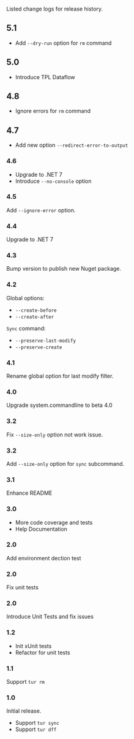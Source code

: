Listed change logs for release history.

## 5.1

- Add `--dry-run` option for `rm` command

## 5.0

- Introduce TPL Dataflow

## 4.8

- Ignore errors for `rm` command 

## 4.7

- Add new option `--redirect-error-to-output`

### 4.6

- Upgrade to .NET 7
- Introduce `--no-console` option

### 4.5

Add `--ignore-error` option.

### 4.4

Upgrade to .NET 7

### 4.3

Bump version to publish new Nuget package.

### 4.2

Global options:

- `--create-before`
- `--create-after`

`Sync` command:

- `--preserve-last-modify`
- `--preserve-create`

### 4.1

Rename global option for last modify filter.

### 4.0

Upgrade system.commandline to beta 4.0

### 3.2

Fix `--size-only` option not work issue.

### 3.2

Add `--size-only` option for `sync` subcommand.

### 3.1

Enhance README

### 3.0

- More code coverage and tests
- Help Documentation

### 2.0

Add environment dection test

### 2.0

Fix unit tests

### 2.0

Introduce Unit Tests and fix issues

### 1.2

- Init xUnit tests
- Refactor for unit tests

### 1.1

Support `tur rm`

### 1.0

Initial release. 

- Support `tur sync`
- Support `tur dff`